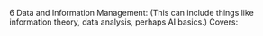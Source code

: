 6 Data and Information Management: (This can include things like information theory, data analysis, perhaps AI basics.) Covers: